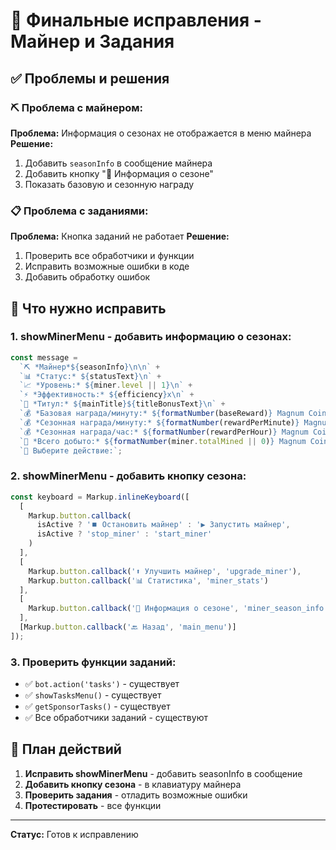 # 🔧 Финальные исправления - Майнер и Задания

## ✅ Проблемы и решения

### ⛏️ Проблема с майнером:
**Проблема:** Информация о сезонах не отображается в меню майнера
**Решение:** 
1. Добавить `seasonInfo` в сообщение майнера
2. Добавить кнопку "📅 Информация о сезоне"
3. Показать базовую и сезонную награду

### 📋 Проблема с заданиями:
**Проблема:** Кнопка заданий не работает
**Решение:** 
1. Проверить все обработчики и функции
2. Исправить возможные ошибки в коде
3. Добавить обработку ошибок

## 🎯 Что нужно исправить

### 1. showMinerMenu - добавить информацию о сезонах:
```javascript
const message = 
  `⛏️ *Майнер*${seasonInfo}\n\n` +
  `📊 *Статус:* ${statusText}\n` +
  `📈 *Уровень:* ${miner.level || 1}\n` +
  `⚡ *Эффективность:* ${efficiency}x\n` +
  `👑 *Титул:* ${mainTitle}${titleBonusText}\n` +
  `💰 *Базовая награда/минуту:* ${formatNumber(baseReward)} Magnum Coins\n` +
  `💰 *Сезонная награда/минуту:* ${formatNumber(rewardPerMinute)} Magnum Coins\n` +
  `💰 *Сезонная награда/час:* ${formatNumber(rewardPerHour)} Magnum Coins\n` +
  `💎 *Всего добыто:* ${formatNumber(miner.totalMined || 0)} Magnum Coins${lastRewardText}\n\n` +
  `🎯 Выберите действие:`;
```

### 2. showMinerMenu - добавить кнопку сезона:
```javascript
const keyboard = Markup.inlineKeyboard([
  [
    Markup.button.callback(
      isActive ? '⏹️ Остановить майнер' : '▶️ Запустить майнер',
      isActive ? 'stop_miner' : 'start_miner'
    )
  ],
  [
    Markup.button.callback('⬆️ Улучшить майнер', 'upgrade_miner'),
    Markup.button.callback('📊 Статистика', 'miner_stats')
  ],
  [
    Markup.button.callback('📅 Информация о сезоне', 'miner_season_info')
  ],
  [Markup.button.callback('🔙 Назад', 'main_menu')]
]);
```

### 3. Проверить функции заданий:
- ✅ `bot.action('tasks')` - существует
- ✅ `showTasksMenu()` - существует  
- ✅ `getSponsorTasks()` - существует
- ✅ Все обработчики заданий - существуют

## 🚀 План действий

1. **Исправить showMinerMenu** - добавить seasonInfo в сообщение
2. **Добавить кнопку сезона** - в клавиатуру майнера
3. **Проверить задания** - отладить возможные ошибки
4. **Протестировать** - все функции

---
**Статус:** Готов к исправлению
